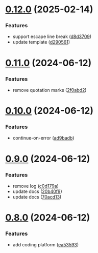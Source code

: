 # [0.12.0](https://github.com/tardis-ksh/hexo-seo-submit/compare/v0.11.0...v0.12.0) (2025-02-14)


### Features

* support escape line break ([d8d3709](https://github.com/tardis-ksh/hexo-seo-submit/commit/d8d3709f758141062aa498a5e48c056d12c16f40))
* update template ([d290561](https://github.com/tardis-ksh/hexo-seo-submit/commit/d290561a2b2114a7ce2c137954147c16d670bd00))



# [0.11.0](https://github.com/tardis-ksh/hexo-seo-submit/compare/v0.10.0...v0.11.0) (2024-06-12)


### Features

* remove quotation marks ([2f0abd2](https://github.com/tardis-ksh/hexo-seo-submit/commit/2f0abd234bd2a85a872b38f758013def8a35de5d))



# [0.10.0](https://github.com/tardis-ksh/hexo-seo-submit/compare/v0.9.0...v0.10.0) (2024-06-12)


### Features

* continue-on-error ([ad9badb](https://github.com/tardis-ksh/hexo-seo-submit/commit/ad9badb6514b48d17578c5d49b9b509acaa6ebce))



# [0.9.0](https://github.com/tardis-ksh/hexo-seo-submit/compare/v0.8.0...v0.9.0) (2024-06-12)


### Features

* remove log ([c0d179a](https://github.com/tardis-ksh/hexo-seo-submit/commit/c0d179ae727b2c0a63154562cbfd230d028548e9))
* update docs ([20b40f9](https://github.com/tardis-ksh/hexo-seo-submit/commit/20b40f929623465632ff315681595bf88fd235ca))
* update docs ([70acd13](https://github.com/tardis-ksh/hexo-seo-submit/commit/70acd13e12584a715bc61bf9eb195a31d63232f1))



# [0.8.0](https://github.com/tardis-ksh/hexo-seo-submit/compare/v0.7.0...v0.8.0) (2024-06-12)


### Features

* add coding platform ([ea53593](https://github.com/tardis-ksh/hexo-seo-submit/commit/ea53593e86a9981a5e2b30d69393fbce0a29871e))



